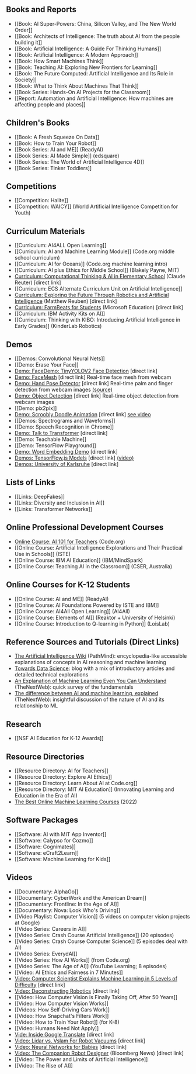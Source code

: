 ## Books and Reports
* [[Book: AI Super-Powers: China, Silicon Valley, and The New World Order]]
* [[Book: Architects of Intelligence: The truth about AI from the people building it]]
* [[Book: Artificial Intelligence: A Guide For Thinking Humans]]
* [[Book: Artificial Intelligence: A Modern Approach]]
* [[Book: How Smart Machines Think]]
* [[Book: Teaching AI: Exploring New Frontiers for Learning]]
* [[Book: The Future Computed: Artificial Intelligence and Its Role in Society]]
* [[Book: What to Think About Machines That Think]]
* [[Book Series: Hands-On AI Projects for the Classroom]]
* [[Report: Automation and Artificial Intelligence: How machines are affecting people and places]]

## Children's Books
* [[Book: A Fresh Squeeze On Data]]
* [[Book: How to Train Your Robot]]
* [[Book Series: AI and ME]] (ReadyAI)
* [[Book Series: AI Made Simple]] (edsquare)
* [[Book Series: The World of Artificial Intelligence 4D]]
* [[Book Series: Tinker Toddlers]]

## Competitions
* [[Competition: Halite]]
* [[Competition: WAICY]] (World Artificial Intelligence Competition for Youth)

## Curriculum Materials
* [[Curriculum: AI4ALL Open Learning]]
* [[Curriculum: AI and Machine Learning Module]] (Code.org middle school curriculum)
* [[Curriculum: AI for Oceans]] (Code.org machine learning intro)
* [[Curriculum: AI plus Ethics for Middle School]] (Blakely Payne, MIT)
* [Curriculum: Computational Thinking & AI in Elementary School](http://tssp.creuter.lu/ki/index.php) (Claude Reuter) [direct link]
* [[Curriculum: ECS Alternate Curriculum Unit on Artificial Intelligence]]
* [Curriculum: Exploring the Future Through Robotics and Artificial Intelligence](https://osf.io/tua5k/) (Matthew Reuben) [direct link]
* [Curriculum: FarmBeats for Students](https://education.microsoft.com/en-us/lesson/5d991297) (Microsoft Education) [direct link]
* [[Curriculum: IBM Activity Kits on AI]]
* [[Curriculum: Thinking with KIBO: Introducing Artificial Intelligence in Early Grades]] (KinderLab Robotics)

## Demos
* [[Demos: Convolutional Neural Nets]]
* [[Demo: Erase Your Face]]
* [Demo: FaceDemo: TinyYOLOV2 Face Detection](http://www.cs.cmu.edu/~dst/FaceDemo) [direct link]
* [Demo: FaceMesh](https://storage.googleapis.com/tfjs-models/demos/facemesh/index.html) [direct link] Real-time face mesh from webcam
* [Demo: Hand Pose Detector](https://storage.googleapis.com/tfjs-models/demos/handtrack/index.html) [direct link] Real-time palm and finger detection from webcam images [(source)](https://github.com/tensorflow/tfjs-models/tree/master/handpose)
* [Demo: Object Detection](https://tensorflow-js-object-detection.glitch.me/) [direct link] Real-time object detection from webcam images
* [[Demo: pix2pix]]
* [Demo: Scroobly Doodle Animation](https://www.scroobly.com/) [direct link] [see video](https://www.youtube.com/watch?v=mq2jK5X9JNY)
* [[Demos: Spectrograms and Waveforms]]
* [[Demo: Speech Recognition in Chrome]]
* [Demo: Talk to Transformer](https://app.inferkit.com/demo) [direct link]
* [[Demo: Teachable Machine]]
* [[Demo: TensorFlow Playground]]
* [Demo: Word Embedding Demo](https://www.cs.cmu.edu/~dst/WordEmbeddingDemo) [direct link]
* [Demos: TensorFlow.js Models](https://www.tensorflow.org/js/models) [direct link] [(video)](https://www.youtube.com/watch?v=c3aZeMZ0cvs)
* [Demos: University of Karlsruhe](https://lecture-demo.ira.uka.de/) [direct link]

## Lists of Links
* [[Links: DeepFakes]]
* [[Links: Diversity and Inclusion in AI]]
* [[Links: Transformer Networks]]

## Online Professional Development Courses
* [Online Course: AI 101 for Teachers](https://code.org/ai/pl/101) (Code.org)
* [[Online Course: Artificial Intelligence Explorations and Their Practical Use in Schools]] (ISTE)
* [[Online Course: IBM AI Education]] (IBM/MindSpark)
* [[Online Course: Teaching AI in the Classroom]] (CSER, Australia)

## Online Courses for K-12 Students
* [[Online Course: AI and ME]] (ReadyAI)
* [[Online Course: AI Foundations Powered by ISTE and IBM]]
* [[Online Course: AI4All Open Learning]] (AI4All)
* [[Online Course: Elements of AI]] (Reaktor + University of Helsinki)
* [[Online Course: Introduction to Q-learning in Python]] (LoisLab)

## Reference Sources and Tutorials (Direct Links)
* [The Artificial Intelligence Wiki](https://pathmind.com/wiki/index) (PathMind): encyclopedia-like accessible explanations of concepts in AI reasoning and machine learning
* [Towards Data Science](https://towardsdatascience.com): blog with a mix of introductory articles and detailed technical explorations
* [An Explanation of Machine Learning Even You Can Understand](https://thenextweb.com/neural/2020/04/25/machine-learning-models-explained-to-a-five-year-old-syndication/) (TheNextWeb): quick survey of the fundamentals
* [The difference between AI and machine learning, explained](https://thenextweb.com/syndication/2018/11/21/the-difference-between-ai-and-machine-learning-explained/) (TheNextWeb): insightful discussion of the nature of AI and its relationship to ML

## Research
* [[NSF AI Education for K-12 Awards]]

## Resource Directories
* [[Resource Directory: AI for Teachers]]
* [[Resource Directory: Explore AI Ethics]]
* [[Resource Directory: Learn About AI at Code.org]]
* [[Resource Directory: MIT AI Education]] (Innovating Learning and Education in the Era of AI)
* [The Best Online Machine Learning Courses](https://aifwd.com/education/best-online-machine-learning-course/) (2022)


## Software Packages
* [[Software: AI with MIT App Inventor]]
* [[Software: Calypso for Cozmo]]
* [[Software: Cognimates]]
* [[Software: eCraft2Learn]]
* [[Software: Machine Learning for Kids]]

## Videos
* [[Documentary: AlphaGo]]
* [[Documentary: CyberWork and the American Dream]]
* [[Documentary: Frontline: In the Age of AI]]
* [[Documentary: Nova: Look Who's Driving]]
* [[Video Playlist: Computer Vision]] (5 videos on computer vision projects at Google)
* [[Video Series: Careers in AI]]
* [[Video Series: Crash Course Artificial Intelligence]] (20 episodes)
* [[Video Series: Crash Course Computer Science]] (5 episodes deal with AI)
* [[Video Series: EverydAI]]
* [[Video Series: How AI Works]] (from Code.org)
* [[Video Series: The Age of AI]] (YouTube Learning; 8 episodes)
* [[Video: AI Ethics and Fairness in 7 Minutes]]
* [Video: Computer Scientist Explains Machine Learning in 5 Levels of Difficulty](https://www.youtube.com/watch?v=5q87K1WaoFI) [direct link]
* [Video: Deconstructing Robotics](https://www.youtube.com/watch?v=vxhO7oq3-dY) [direct link]
* [[Video: How Computer Vision is Finally Taking Off, After 50 Years]]
* [[Video: How Computer Vision Works]]
* [[Videos: How Self-Driving Cars Work]]
* [[Video: How Snapchat's Filters Work]]
* [[Video: How to Train Your Robot]] (for K-8)
* [[Video: Humans Need Not Apply]]
* [Vide: Inside Google Translate](https://www.youtube.com/watch?v=_GdSC1Z1Kzs) [direct link]
* [Video: Lidar vs. Vslam For Robot Vacuums](https://www.youtube.com/watch?v=5O8VmDiab3w) [direct link]
* [Video: Neural Networks for Babies](https://www.youtube.com/watch?v=IX6acE4l1YQ) [direct link]
* [Video: The Companion Robot Designer](https://www.youtube.com/watch?v=eGySFLW0qDs&list=PLqq4LnWs3olUF4RKAPDYMhIGRQkt0k1Xl&index=5) (Bloomberg News) [direct link]
* [[Video: The Power and Limits of Artificial Intelligence]]
* [[Video: The Rise of AI]]